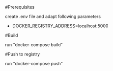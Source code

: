 #Prerequisites

create .env file and adapt following parameters

* DOCKER_REGISTRY_ADDRESS=localhost:5000

#Build

run "docker-compose build"

#Push to registry

run "docker-compose push"